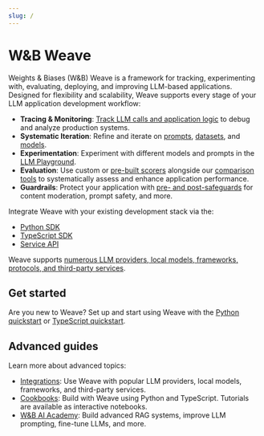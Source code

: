 ```yaml
---
slug: /
---
```


# W&B Weave

Weights & Biases (W&B) Weave is a framework for tracking, experimenting with, evaluating, deploying, and improving LLM-based applications. Designed for flexibility and scalability, Weave supports every stage of your LLM application development workflow:

- **Tracing & Monitoring**: [Track LLM calls and application logic](./guides/tracking/) to debug and analyze production systems.
- **Systematic Iteration**: Refine and iterate on [prompts](./guides/core-types/prompts.md), [datasets](./guides/core-types/datasets.md), and [models](./guides/core-types/models.md).
- **Experimentation**: Experiment with different models and prompts in the [LLM Playground](./guides/tools/playground.md). 
- **Evaluation**: Use custom or [pre-built scorers](./guides/evaluation/scorers#predefined-scorers) alongside our [comparison tools](./guides/tools/comparison.md) to systematically assess and enhance application performance.
- **Guardrails**: Protect your application with [pre- and post-safeguards](./guides/evaluation/guardrails_and_monitors.md) for content moderation, prompt safety, and more.

Integrate Weave with your existing development stack via the:
- [Python SDK](./reference/python-sdk/weave/index.md)
- [TypeScript SDK](./reference/typescript-sdk/weave/README.md)
- [Service API](./reference/service-api/call-start-call-start-post)

Weave supports [numerous LLM providers, local models, frameworks, protocols, and third-party services](./guides/integrations/index.md).

## Get started

Are you new to Weave? Set up and start using Weave with the [Python quickstart](/quickstart) or [TypeScript quickstart](./reference/generated_typescript_docs/intro-notebook.md).

## Advanced guides

Learn more about advanced topics:

- [Integrations](./guides/integrations/index.md): Use Weave with popular LLM providers, local models, frameworks, and third-party services.
- [Cookbooks](./reference/gen_notebooks/01-intro_notebook.md): Build with Weave using Python and TypeScript. Tutorials are available as interactive notebooks.
- [W&B AI Academy](https://www.wandb.courses/pages/w-b-courses): Build advanced RAG systems, improve LLM prompting, fine-tune LLMs, and more.
